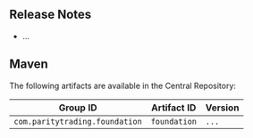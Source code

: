 ## Release Notes

- ...

## Maven

The following artifacts are available in the Central Repository:

Group ID                       | Artifact ID  | Version
-------------------------------|--------------|--------
`com.paritytrading.foundation` | `foundation` | `...`
